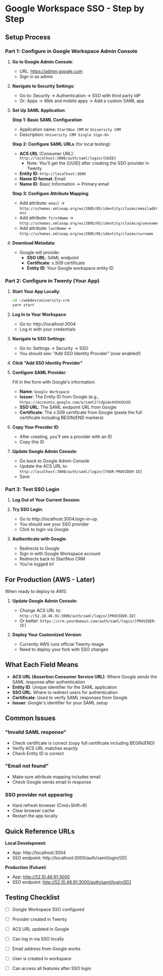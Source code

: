 # Google Workspace SSO - Step by Step

## Setup Process

### Part 1: Configure in Google Workspace Admin Console

1. **Go to Google Admin Console**:
   - URL: https://admin.google.com
   - Sign in as admin

2. **Navigate to Security Settings**:
   - Go to: Security → Authentication → SSO with third party IdP
   - Or: Apps → Web and mobile apps → Add a custom SAML app

3. **Set Up SAML Application**:
   
   **Step 1: Basic SAML Configuration**
   - Application name: `StartNoo CRM` or `University CRM`
   - Description: `University CRM Single Sign-On`
   
   **Step 2: Configure SAML URLs** (for local testing):
   - **ACS URL** (Consumer URL): `http://localhost:3000/auth/saml/login/[UUID]`
     - Note: You'll get the [UUID] after creating the SSO provider in Twenty
   - **Entity ID**: `http://localhost:3000`
   - **Name ID format**: Email
   - **Name ID**: Basic Information → Primary email
   
   **Step 3: Configure Attribute Mapping**:
   - Add attribute: `email` → `http://schemas.xmlsoap.org/ws/2005/05/identity/claims/emailaddress`
   - Add attribute: `firstName` → `http://schemas.xmlsoap.org/ws/2005/05/identity/claims/givenname`
   - Add attribute: `lastName` → `http://schemas.xmlsoap.org/ws/2005/05/identity/claims/surname`

4. **Download Metadata**:
   - Google will provide:
     - **SSO URL**: SAML endpoint
     - **Certificate**: x.509 certificate
     - **Entity ID**: Your Google workspace entity ID

### Part 2: Configure in Twenty (Your App)

1. **Start Your App Locally**:
   ```bash
   cd ~/webdev/university-crm
   yarn start
   ```

2. **Log In to Your Workspace**:
   - Go to: http://localhost:3004
   - Log in with your credentials

3. **Navigate to SSO Settings**:
   - Go to: Settings → Security → SSO
   - You should see: "Add SSO Identity Provider" (now enabled!)

4. **Click "Add SSO Identity Provider"**

5. **Configure SAML Provider**:
   
   Fill in the form with Google's information:
   
   - **Name**: `Google Workspace`
   - **Issuer**: The Entity ID from Google (e.g., `https://accounts.google.com/o/saml2?idpid=XXXXXXXX`)
   - **SSO URL**: The SAML endpoint URL from Google
   - **Certificate**: The x.509 certificate from Google (paste the full certificate including BEGIN/END markers)

6. **Copy Your Provider ID**:
   - After creating, you'll see a provider with an ID
   - Copy this ID

7. **Update Google Admin Console**:
   - Go back to Google Admin Console
   - Update the ACS URL to: `http://localhost:3000/auth/saml/login/[YOUR-PROVIDER-ID]`
   - Save

### Part 3: Test SSO Login

1. **Log Out of Your Current Session**

2. **Try SSO Login**:
   - Go to http://localhost:3004/sign-in-up
   - You should see your SSO provider
   - Click to login via Google

3. **Authenticate with Google**:
   - Redirects to Google
   - Sign in with Google Workspace account
   - Redirects back to StartNoo CRM
   - You're logged in!

## For Production (AWS - Later)

When ready to deploy to AWS:

1. **Update Google Admin Console**:
   - Change ACS URL to: `http://52.10.46.91:3000/auth/saml/login/[PROVIDER-ID]`
   - Or better: `https://crm.yourdomain.com/auth/saml/login/[PROVIDER-ID]`

2. **Deploy Your Customized Version**:
   - Currently AWS runs official Twenty image
   - Need to deploy your fork with SSO changes

## What Each Field Means

- **ACS URL (Assertion Consumer Service URL)**: Where Google sends the SAML response after authentication
- **Entity ID**: Unique identifier for the SAML application
- **SSO URL**: Where to redirect users for authentication
- **Certificate**: Used to verify SAML responses from Google
- **Issuer**: Google's identifier for your SAML setup

## Common Issues

### "Invalid SAML response"
- Check certificate is correct (copy full certificate including BEGIN/END)
- Verify ACS URL matches exactly
- Check Entity ID is correct

### "Email not found"
- Make sure attribute mapping includes email
- Check Google sends email in response

### SSO provider not appearing
- Hard refresh browser (Cmd+Shift+R)
- Clear browser cache
- Restart the app locally

## Quick Reference URLs

**Local Development**:
- App: http://localhost:3004
- SSO endpoint: http://localhost:3000/auth/saml/login/[ID]

**Production (Future)**:
- App: http://52.10.46.91:3000
- SSO endpoint: http://52.10.46.91:3000/auth/saml/login/[ID]

## Testing Checklist

- [ ] Google Workspace SSO configured
- [ ] Provider created in Twenty
- [ ] ACS URL updated in Google
- [ ] Can log in via SSO locally
- [ ] Email address from Google works
- [ ] User is created in workspace
- [ ] Can access all features after SSO login

